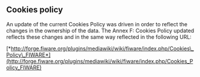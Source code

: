 ## Cookies policy

An update of the current Cookies Policy was driven in order to reflect
the changes in the ownership of the data. The Annex F: Cookies Policy
updated reflects these changes and in the same way reflected in the
following URL:

[*http://forge.fiware.org/plugins/mediawiki/wiki/fiware/index.php/Cookies\_Policy\_FIWARE*](http://forge.fiware.org/plugins/mediawiki/wiki/fiware/index.php/Cookies_Policy_FIWARE)